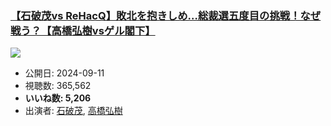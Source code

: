 ### [【石破茂vs ReHacQ】敗北を抱きしめ…総裁選五度目の挑戦！なぜ戦う？【高橋弘樹vsゲル閣下】](https://www.youtube.com/watch?v=OW1DZl9EPOU)
[![](https://img.youtube.com/vi/OW1DZl9EPOU/sddefault.jpg)](https://www.youtube.com/watch?v=OW1DZl9EPOU)
-   公開日: 2024-09-11
-   視聴数: 365,562
-   **いいね数: 5,206**
-   出演者: [石破茂](/rehacq_fan/people/石破茂 "wikilink"), [高橋弘樹](/rehacq_fan/people/高橋弘樹 "wikilink")
